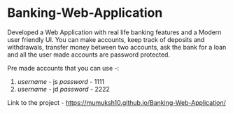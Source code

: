 # Banking-Web-Application
Developed a Web Application with real life banking features and a Modern user friendly UI. You can make accounts, keep track of deposits and withdrawals, transfer money between two accounts, ask the bank for a loan and all the user made accounts are password protected.

Pre made accounts that you can use -:
1) *username* - js
   *password* - 1111
2) *username* - jd
   *password* - 2222
   
   
Link to the project - https://mumuksh10.github.io/Banking-Web-Application/
